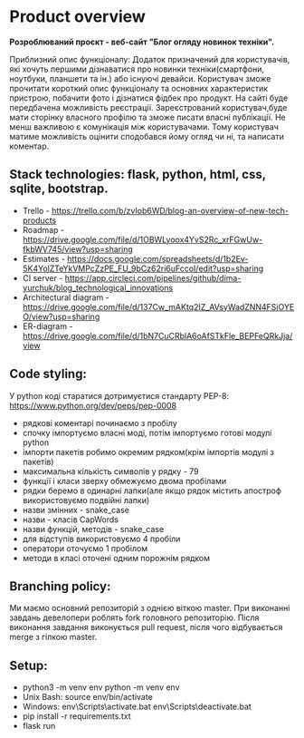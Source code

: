 # Product overview

**Розроблюваний проєкт - веб-сайт "Блог огляду новинок техніки".** 
  
Приблизний опис функціоналу:
	Додаток призначений для користувачів, які хочуть першими дізнаватися про новинки техніки(смартфони, ноутбуки, планшети та ін.) або існуючі девайси.
Користувач зможе прочитати короткий опис функціоналу та основних характеристик пристрою, побачити фото і дізнатися фідбек про продукт. 
 	На сайті буде передбачена можливість реєстрації. Зареєстрований користувач,буде мати сторінку власного профілю та зможе писати власні публікації.  Не менш важливою є комунікація між користувачами. Тому користувач матиме можливість оцінити сподобався йому огляд чи ні, та написати коментар.
 
## Stack technologies: flask, python, html, css, sqlite, bootstrap.

* Trello - https://trello.com/b/zvIob6WD/blog-an-overview-of-new-tech-products
* Roadmap - https://drive.google.com/file/d/1OBWLyoox4YvS2Rc_xrFGwUw-fkbWV745/view?usp=sharing
* Estimates - https://docs.google.com/spreadsheets/d/1b2Ev-5K4YolZTeYkVMPcZzPE_FU_9bCz62ri6uFccoI/edit?usp=sharing
* CI server -  https://app.circleci.com/pipelines/github/dima-yurchuk/blog_technological_innovations
* Architectural diagram -  https://drive.google.com/file/d/137Cw_mAKtq2IZ_AVsyWadZNN4FSjOYEO/view?usp=sharing
* ER-diagram -  https://drive.google.com/file/d/1bN7CuCRblA6oAfSTkFle_BEPFeQRkJja/view

## Code styling:
У python коді старатися дотримуєтися стандарту PEP-8:
https://www.python.org/dev/peps/pep-0008

* рядкові коментарі починаємо з пробілу
* спочку імпортуємо власні моді, потім імпортуємо готові модулі python
* імпорти пакетів робимо окремим рядком(крім імпортів модулі з пакетів)
* максимальна кількість символів у рядку - 79
* функції і класи зверху обмежуємо двома пробілами
* рядки беремо в одинарні лапки(але якщо рядок містить апостроф використовуємо подвійні лапки) 
* назви змінних - snake_case 
* назви - класів CapWords
* назви функцій, методів - snake_case 
* для відступів використовуємо 4 пробіли
* оператори оточуємо 1 пробілом
* методи в класі оточені одним порожнім рядком
## Branching policy:
Ми маємо основний репозиторій з однією віткою master. При виконанні завдань девелопери роблять fork головного репозиторію. Після виконання завдання виконується pull request, після чого відбувається merge з гілкою master.
## Setup:
* python3 -m venv env python -m venv env
* Unix Bash:  source env/bin/activate          
* Windows: env\Scripts\activate.bat          env\Scripts\deactivate.bat
* pip install -r requirements.txt
* flask run

